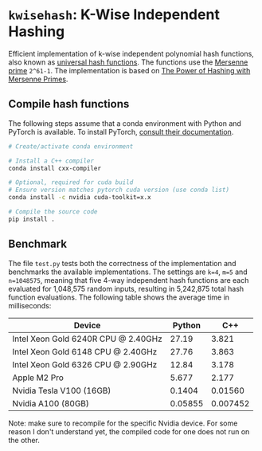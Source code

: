 # `kwisehash`: K-Wise Independent Hashing

Efficient implementation of k-wise independent polynomial hash functions, also known as [universal hash functions](https://en.wikipedia.org/wiki/Universal_hashing). The functions use the [Mersenne prime](http://en.wikipedia.org/wiki/Mersenne_prime) `2^61-1`. The implementation is based on [The Power of Hashing with Mersenne Primes](https://arxiv.org/abs/2008.08654).

## Compile hash functions

The following steps assume that a conda environment with Python and PyTorch is available. To install PyTorch, [consult their documentation](https://pytorch.org/get-started/locally/).

```bash
# Create/activate conda environment

# Install a C++ compiler
conda install cxx-compiler

# Optional, required for cuda build 
# Ensure version matches pytorch cuda version (use conda list)
conda install -c nvidia cuda-toolkit=x.x

# Compile the source code
pip install . 
```


## Benchmark

The file `test.py` tests both the correctness of the implementation and benchmarks the available implementations. The settings are `k=4`, `m=5` and `n=1048575`, meaning that five 4-way independent hash functions are each evaluated for 1,048,575 random inputs, resulting in 5,242,875 total hash function evaluations. The following table shows the average time in milliseconds:

| Device | Python | C++ |
| --- | --- | --- |
| Intel Xeon Gold 6240R CPU @ 2.40GHz | 27.19 | 3.821 |
| Intel Xeon Gold 6148 CPU @ 2.40GHz | 27.76 | 3.863 |
| Intel Xeon Gold 6326 CPU @ 2.90GHz | 12.84 | 3.178 |
| Apple M2 Pro | 5.677 | 2.177 |
| Nvidia Tesla V100 (16GB) | 0.1404 | 0.01560 |
| Nvidia A100 (80GB) | 0.05855 | 0.007452 |


Note: make sure to recompile for the specific Nvidia device. For some reason I don't understand yet, the compiled code for one does not run on the other.
